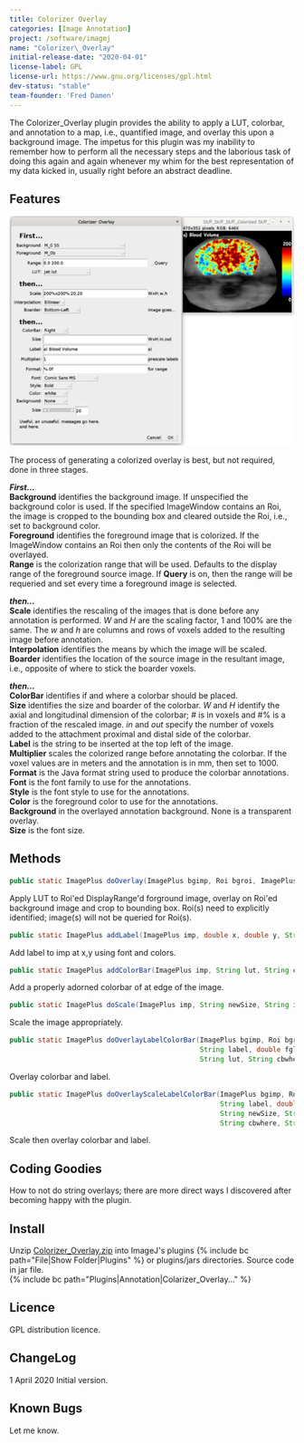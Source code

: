 ```yaml
---
title: Colorizer Overlay
categories: [Image Annotation]
project: /software/imagej
name: "Colorizer\_Overlay"
initial-release-date: "2020-04-01"
license-label: GPL
license-url: https://www.gnu.org/licenses/gpl.html
dev-status: "stable"
team-founder: 'Fred Damen'
---
```


The Colorizer\_Overlay plugin provides the ability to apply a LUT, colorbar, and annotation to a map, i.e., quantified image, and overlay this upon a background image. The impetus for this plugin was my inability to remember how to perform all the necessary steps and the laborious task of doing this again and again whenever my whim for the best representation of my data kicked in, usually right before an abstract deadline.

## Features

<img src="/media/plugins/colorizer-overlay.jpg" width="600"/>

The process of generating a colorized overlay is best, but not required, done in three stages.

***First...***  
**Background** identifies the background image. If unspecified the background color is used. If the specified ImageWindow contains an Roi, the image is cropped to the bounding box and cleared outside the Roi, i.e., set to background color.  
**Foreground** identifies the foreground image that is colorized. If the ImageWindow contains an Roi then only the contents of the Roi will be overlayed.  
**Range** is the colorization range that will be used. Defaults to the display range of the foreground source image. If **Query** is on, then the range will be requeried and set every time a foreground image is selected.

***then...***  
**Scale** identifies the rescaling of the images that is done before any annotation is performed. *W* and *H* are the scaling factor, 1 and 100% are the same. The *w* and *h* are columns and rows of voxels added to the resulting image before annotation.  
**Interpolation** identifies the means by which the image will be scaled.  
**Boarder** identifies the location of the source image in the resultant image, i.e., opposite of where to stick the boarder voxels.

***then...***  
**ColorBar** identifies if and where a colorbar should be placed.  
**Size** identifies the size and boarder of the colorbar. *W* and *H* identify the axial and longitudinal dimension of the colorbar; \# is in voxels and \#% is a fraction of the rescaled image. *in* and *out* specify the number of voxels added to the attachment proximal and distal side of the colorbar.  
**Label** is the string to be inserted at the top left of the image.  
**Multiplier** scales the colorized range before annotating the colorbar. If the voxel values are in meters and the annotation is in mm, then set to 1000.  
**Format** is the Java format string used to produce the colorbar annotations.  
**Font** is the font family to use for the annotations.  
**Style** is the font style to use for the annotations.  
**Color** is the foreground color to use for the annotations.  
**Background** in the overlayed annotation background. None is a transparent overlay.  
**Size** is the font size.

## Methods

```java
public static ImagePlus doOverlay(ImagePlus bgimp, Roi bgroi, ImagePlus fgimp, Roi fgroi, double wmin, double wmax, String lut)
```
Apply LUT to Roi'ed DisplayRange'd forground image, overlay on Roi'ed background image and crop to bounding box. Roi(s) need to explicitly identified; image(s) will not be queried for Roi(s).

```java
public static ImagePlus addLabel(ImagePlus imp, double x, double y, String label, Font font, Color fgc, Color bgc)
```
Add label to imp at x,y using font and colors.

```java
public static ImagePlus addColorBar(ImagePlus imp, String lut, String cbwhere, String cbsize, double fgll, double fgul, String format, Font font, Color fgc, Color bgc)
```
Add a properly adorned colorbar of at edge of the image.

```java
public static ImagePlus doScale(ImagePlus imp, String newSize, String interpolationType, String boarderType)
```
Scale the image appropriately.

```java
public static ImagePlus doOverlayLabelColorBar(ImagePlus bgimp, Roi bgroi, ImagePlus fgimp, Roi fgroi,
                                               String label, double fgll, double fgul, double multiplier,
                                               String lut, String cbwhere, String cbsize, String format, Font font, Color fgc, Color bgc)
```
Overlay colorbar and label.

```java
public static ImagePlus doOverlayScaleLabelColorBar(ImagePlus bgimp, Roi bgroi, ImagePlus fgimp, Roi fgroi,
                                                    String label, double fgll, double fgul, double multiplier, String lut,
                                                    String newSize, String interpolationType, String boarderType,
                                                    String cbwhere, String cbsize, String format, Font font, Color fgc, Color gc)
```
Scale then overlay colorbar and label.

## Coding Goodies

How to not do string overlays; there are more direct ways I discovered after becoming happy with the plugin.

## Install

Unzip [Colorizer\_Overlay.zip](/media/plugins/colorizer-overlay.zip) into ImageJ's plugins {% include bc path="File|Show Folder|Plugins" %} or plugins/jars directories. Source code in jar file.  
{% include bc path="Plugins|Annotation|Colarizer_Overlay..." %}

## Licence

GPL distribution licence.

## ChangeLog

1 April 2020 Initial version.

## Known Bugs

Let me know.
